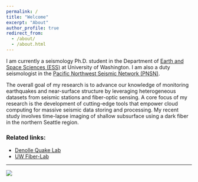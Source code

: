 ```yaml
---
permalink: /
title: "Welcome"
excerpt: "About"
author_profile: true
redirect_from: 
  - /about/
  - /about.html
---
```


I am currently a seismology Ph.D. student in the Department of [Earth and Space Sciences (ESS)](https://ess.washington.edu) at University of Washington. I am also a duty seismologist in the [Pacific Northwest Seismic Network (PNSN)](https://pnsn.org).

The overall goal of my research is to advance our knowledge of monitoring earthquakes and near-surface structure by leveraging heterogeneous datasets from seismic stations and fiber-optic sensing. A core focus of my research is the development of cutting-edge tools that empower cloud computing for massive seismic data storing and processing. My recent study involves time-lapse imaging of shallow subsurface using a dark fiber in the northern Seattle region. 



### Related links:
- [Denolle Quake Lab](https://denolle-lab.github.io)
- [UW Fiber-Lab](https://fiberlab.uw.edu)

---
![](https://niyiyu.github.io/images/ess.jpg)